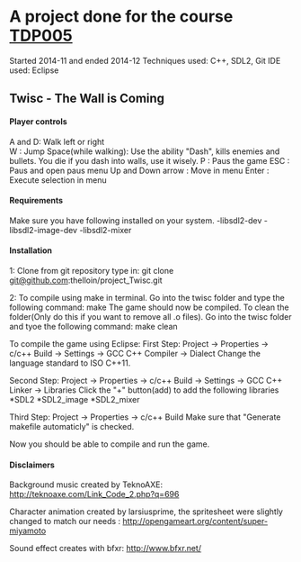 # A project done for the course [TDP005](https://www.ida.liu.se/~TDP005/)
Started 2014-11 and ended 2014-12 
Techniques used: C++, SDL2, Git 
IDE used: Eclipse 
 
## Twisc - The Wall is Coming


#### Player controls
A and D: Walk left or right  
W : Jump 
Space(while walking): Use the ability "Dash", kills enemies and bullets. 
	You die if you dash into walls, use it wisely. 
P : Paus the game 
ESC : Paus and open paus menu 
Up and Down arrow : Move in menu 
Enter : Execute selection in menu 
 
 
#### Requirements
Make sure you have following installed on your system. 
-libsdl2-dev 
-libsdl2-image-dev 
-libsdl2-mixer 
 
#### Installation
1: Clone from git repository type in: 
git clone git@github.com:thelloin/project_Twisc.git 

2: 
 To compile using make in terminal.
 	Go into the twisc folder and type the following command: make
 		The game should now be compiled. 
 To clean the folder(Only do this if you want to remove all .o files).
 	Go into the twisc folder and tyoe the following command: make clean

 To compile the game using Eclipse:
  First Step:
  	 Project -> Properties -> c/c++ Build -> Settings -> GCC C++ Compiler -> Dialect
  	 Change the language standard to ISO C++11.
  
  Second Step:
   	Project -> Properties -> c/c++ Build -> Settings -> GCC C++ Linker -> Libraries
   	Click the "+" button(add) to add the following libraries
   		*SDL2
   		*SDL2_image
   		*SDL2_mixer
   	
  Third Step:
  	Project -> Properties -> c/c++ Build
  		Make sure that "Generate makefile automaticly" is checked.
   	
  Now you should be able to compile and run the game.


#### Disclaimers

Background music created by TeknoAXE: http://teknoaxe.com/Link_Code_2.php?q=696

Character animation created by larsiusprime, the spritesheet were slightly changed to match our needs : http://opengameart.org/content/super-miyamoto

Sound effect creates with bfxr: http://www.bfxr.net/
